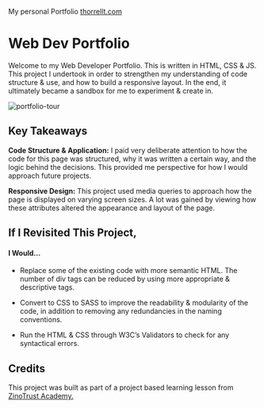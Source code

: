 My personal Portfolio [thorrellt.com](https://thorrellt.github.io/practice-portfolio/)

# Web Dev Portfolio

Welcome to my Web Developer Portfolio. This is written in HTML, CSS & JS. This project I undertook in order to strengthen my understanding of code structure & use, and how to build a responsive layout. In the end, it ultimately became a sandbox for me to experiment & create in.

![portfolio-tour](https://user-images.githubusercontent.com/64343445/165014072-d4af5deb-0db8-4d01-aa82-8ad41d04dddb.gif)

## Key Takeaways


**Code Structure & Application:** I paid very deliberate attention to how the code for this page was structured, why it was written a certain way, and the logic behind the decisions. This provided me perspective for how I would approach future projects.

**Responsive Design:** This project used media queries to approach how the page is displayed on varying screen sizes. A lot was gained by viewing how these attributes altered the appearance and layout of the page.

## If I Revisited This Project, 
#### I Would...

-   Replace some of the existing code with more semantic HTML. The number of div tags can be reduced by using more appropriate & descriptive tags.

-   Convert to CSS to SASS to improve the readability & modularity of the code, in addition to removing any redundancies in the naming conventions.

-   Run the HTML & CSS through W3C’s Validators to check for any syntactical errors.

## Credits

This project was built as part of a project based learning lesson from [  
ZinoTrust Academy.](https://www.youtube.com/watch?v=Dl2mqs1mfZo)
